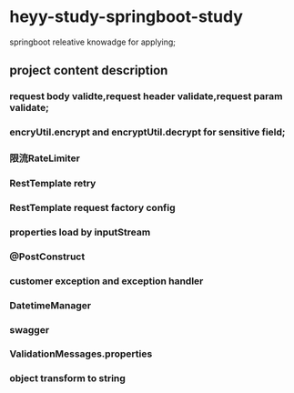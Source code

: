 # heyy-study-springboot-study
springboot releative knowadge for applying;
## project content description
### request body validte,request header validate,request param validate;
### encryUtil.encrypt and encryptUtil.decrypt for sensitive field;
### 限流RateLimiter
### RestTemplate retry
### RestTemplate request factory config
### properties load by inputStream
### @PostConstruct
### customer exception and exception handler
### DatetimeManager
### swagger
### ValidationMessages.properties
### object transform to string
